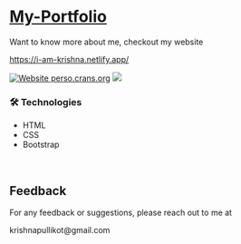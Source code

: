 # [My-Portfolio](https://i-am-krishna.netlify.app/)
Want to know more about me, checkout my website

https://i-am-krishna.netlify.app/


<p align="center">

[![Website perso.crans.org](https://img.shields.io/website-up-down-green-red/https/perso.crans.org.svg)](https://perso.crans.org/)
<img src="https://api.netlify.com/api/v1/badges/d61f9d6c-1407-4851-9286-71b87359d668/deploy-status">
</p>


### 🛠 Technologies
<ul>
  <li>HTML</li>
  <li>CSS</li>
  <li>Bootstrap</li>
</ul>

<br/>



## Feedback

<p>For any feedback or suggestions, please reach out to me at<p>krishnapullikot@gmail.com
